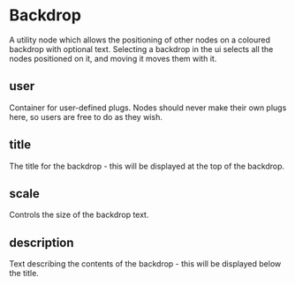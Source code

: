 # Backdrop

A utility node which allows the positioning of other nodes on a
coloured backdrop with optional text. Selecting a backdrop in the
ui selects all the nodes positioned on it, and moving it moves
them with it.

## user 

 Container for user-defined plugs. Nodes
should never make their own plugs here,
so users are free to do as they wish. 

## title 

 The title for the backdrop - this will be displayed at
the top of the backdrop. 

## scale 

 Controls the size of the backdrop text. 

## description 

 Text describing the contents of the backdrop -
this will be displayed below the title. 

